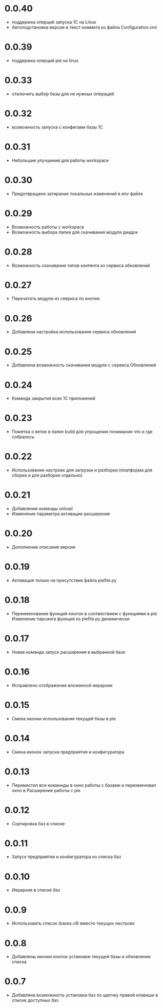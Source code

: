 # 0.0.40

- поддержка оперций запуска 1С на Linux
- Автоподстановка версии в текст коммита из файла Configuration.xml

# 0.0.39

- поддержка оперций pie на linux

# 0.0.33

- отключить выбор базы для не нужных операций

# 0.0.32

- возможность запуска с конфигами базы 1С

# 0.0.31

- Небольшие улучшения для работы workspace

# 0.0.30

- Предотвращено затирание локальных изменений в env файле

# 0.0.29

- Возможность работы с workspace
- Возможность выбора папки для скачивания модуля диадок

# 0.0.28

- Возможность скачивания типов контента из сервиса обновлений

# 0.0.27

- Перечитать модули из севриса по кнопке

# 0.0.26

- Добавлена настройка использования сервиса обновлений

# 0.0.25

- Добавлена возможность скачивания модуля с сервиса Обновлений

# 0.0.24

- Команда закрытия всех 1С приложений

# 0.0.23

- Пометка о ветке в папке build для упрощения понимания что и где собралось

# 0.0.22

- Использование настроек для загрузки и разборки (платформа для сборки и для разборки отдельно)

# 0.0.21

- Добавление команды unload
- Изменение параметра активации расширения

# 0.0.20

- Дополнение описания версии

# 0.0.19

- Активация только на присутствие файла piefile.py

# 0.0.18

- Переименование функций кнопок в соотвествием с функциями в pie
Изменение парсинга функция из piefile.py динамически

# 0.0.17

- Новая команда запуск расширения в выбранной базе

# 0.0.16

- Исправлено отображение вложенной иерархии

# 0.0.15

- Смена иконки использования текущей базы в pie

# 0.0.14

- Смена иконок запуска предприятия и конфигуратора

# 0.0.13

- Переместил все команнды в окно работы с базами и переименовал окно в Расширение работы с pie

# 0.0.12

- Сортировка баз в списке

# 0.0.11

- Запуск предприятия и конйигуратора из списка баз

# 0.0.10

- Иерархия в списке баз

# 0.0.9

- Использовать список ibases.v8i вместо текущих настроек

# 0.0.8

- Добавлены иконки кнопок установки текущей базы и обновление списка

# 0.0.7

- Добавлена возможность установки баз по щелчку правой клавиши в списке доступных баз
